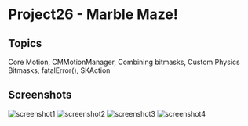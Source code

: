 # Project26 - Marble Maze! 

## Topics
Core Motion, CMMotionManager, Combining bitmasks, Custom Physics Bitmasks, fatalError(), SKAction

## Screenshots
![screenshot1](https://github.com/khumargirdhar/100DaysOfSwift/blob/main/34-Project26/Screenshots/P26-01.png)
![screenshot2](https://github.com/khumargirdhar/100DaysOfSwift/blob/main/34-Project26/Screenshots/P26-02.png)
![screenshot3](https://github.com/khumargirdhar/100DaysOfSwift/blob/main/34-Project26/Screenshots/P26-03.png)
![screenshot4](https://github.com/khumargirdhar/100DaysOfSwift/blob/main/34-Project26/Screenshots/P26-04.png)